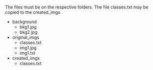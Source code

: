 The files must be on the respective folders. The file classes.txt may be copied to the created_imgs


- background
  - bkg1.jpg
  - bkg2.jpg
- original_imgs
  - classes.txt
  - img1.jpg
  - img1.txt
- created_imgs
  - classes.txt
